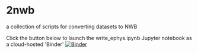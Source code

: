 # 2nwb
a collection of scripts for converting datasets to NWB

Click the button below to launch the write_ephys.ipynb Jupyter notebook as a cloud-hosted 'Binder'
[![Binder](https://mybinder.org/badge.svg)](https://mybinder.org/v2/gh/bendichter/to_nwb/master?filepath=ephys_tutorial%2Fwrite_ephys.ipynb)
